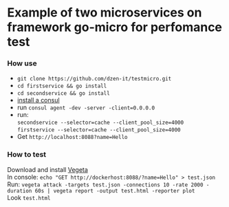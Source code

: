 # Example of two microservices on framework go-micro for perfomance test
### How use
- `git clone https://github.com/dzen-it/testmicro.git`
- `cd firstservice && go install`
- `cd secondservice && go install`
- [install a consul](https://www.consul.io/downloads.html)
- run `consul agent -dev -server -client=0.0.0.0`
- run:</br>
 `secondservice --selector=cache --client_pool_size=4000`</br>
 `firstservice --selector=cache --client_pool_size=4000`  
- Get `http://localhost:8088?name=Hello`

### How to test
Download and install [Vegeta](https://github.com/tsenart/vegeta) </br>
In console: `echo "GET http://dockerhost:8088/?name=Hello" > test.json` </br>
Run: `vegeta attack -targets test.json -connections 10 -rate 2000 -duration 60s | vegeta report -output test.html -reporter plot` </br>
Look `test.html`
